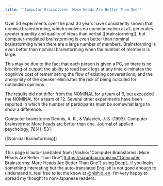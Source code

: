 ```yaml
---
title: '"Computer Brainstorms: More Heads Are Better Than One"'
---
```


Over 50 experiments over the past 30 years have consistently shown that nominal brainstorming, which involves no communication at all, generates greater quantity and quality of ideas than verbal [[brainstorming]], but computer-mediated brainstorming is even better than nominal brainstorming when there are a large number of members. Brainstorming is even better than nominal brainstorming when the number of members is large.

This may be due to the fact that each person is given a PC, so there is no blocking of output; the ability to read back logs at any time eliminates the cognitive cost of remembering the flow of existing conversations; and the anonymity of the speaker eliminates the risk of being ridiculed for outlandish opinions.

The results did not differ from the NOMINAL for a team of 6, but exceeded the NOMINAL for a team of 12. Several other experiments have been reported in which the number of participants must be somewhat large to show a difference.

Computer brainstorms
Dennis, A. R., & Valacich, J. S. (1993). Computer brainstorms: More heads are better than one. Journal of applied psychology, 78(4), 531.

[[Nominal Brainstorming]]

---
This page is auto-translated from [/nishio/"Computer Brainstorms: More Heads Are Better Than One"](https://scrapbox.io/nishio/"Computer Brainstorms: More Heads Are Better Than One") using DeepL. If you looks something interesting but the auto-translated English is not good enough to understand it, feel free to let me know at [@nishio_en](https://twitter.com/nishio_en). I'm very happy to spread my thought to non-Japanese readers.